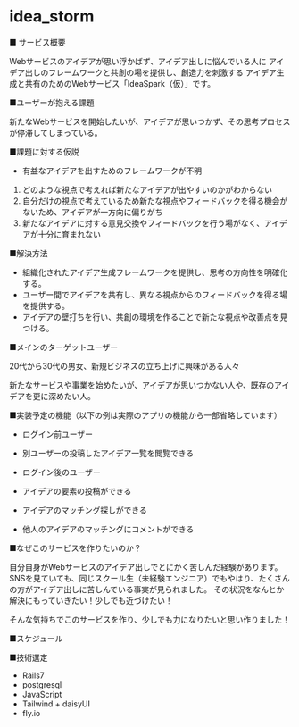# idea_storm
■ サービス概要

Webサービスのアイデアが思い浮かばず、アイデア出しに悩んでいる人に
アイデア出しのフレームワークと共創の場を提供し、創造力を刺激する
アイデア生成と共有のためのWebサービス「IdeaSpark（仮）」です。

■ユーザーが抱える課題

新たなWebサービスを開始したいが、アイデアが思いつかず、その思考プロセスが停滞してしまっている。

■課題に対する仮説

- 有益なアイデアを出すためのフレームワークが不明
1. どのような視点で考えれば新たなアイデアが出やすいのかがわからない
2. 自分だけの視点で考えているため新たな視点やフィードバックを得る機会がないため、アイデアが一方向に偏りがち
3. 新たなアイデアに対する意見交換やフィードバックを行う場がなく、アイデアが十分に育まれない

■解決方法

- 組織化されたアイデア生成フレームワークを提供し、思考の方向性を明確化する。
- ユーザー間でアイデアを共有し、異なる視点からのフィードバックを得る場を提供する。
- アイデアの壁打ちを行い、共創の環境を作ることで新たな視点や改善点を見つける。

■メインのターゲットユーザー

20代から30代の男女、新規ビジネスの立ち上げに興味がある人々

新たなサービスや事業を始めたいが、アイデアが思いつかない人や、既存のアイデアを更に深めたい人。

■実装予定の機能（以下の例は実際のアプリの機能から一部省略しています）

- ログイン前ユーザー

- 別ユーザーの投稿したアイデア一覧を閲覧できる

- ログイン後のユーザー

- アイデアの要素の投稿ができる

- アイデアのマッチング探しができる

- 他人のアイデアのマッチングにコメントができる

■なぜこのサービスを作りたいのか？

自分自身がWebサービスのアイデア出しでとにかく苦しんだ経験があります。
SNSを見ていても、同じスクール生（未経験エンジニア）でもやはり、たくさんの方がアイデア出しに苦しんでいる事実が見られました。
その状況をなんとか解決にもっていきたい！少しでも近づけたい！

そんな気持ちでこのサービスを作り、少しでも力になりたいと思い作りました！

■スケジュール


■技術選定

- Rails7
- postgresql
- JavaScript
- Tailwind + daisyUI
- fly.io